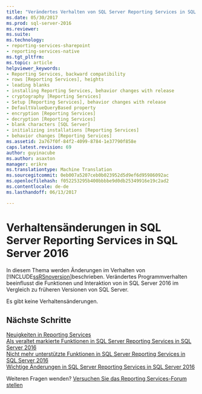```yaml
---
title: "Verändertes Verhalten von SQL Server Reporting Services in SQL Server 2016 | Microsoft Docs"
ms.date: 05/30/2017
ms.prod: sql-server-2016
ms.reviewer: 
ms.suite: 
ms.technology:
- reporting-services-sharepoint
- reporting-services-native
ms.tgt_pltfrm: 
ms.topic: article
helpviewer_keywords:
- Reporting Services, backward compatibility
- rows [Reporting Services], heights
- leading blanks
- installing Reporting Services, behavior changes with release
- cryptography [Reporting Services]
- Setup [Reporting Services], behavior changes with release
- DefaultValueQueryBased property
- encryption [Reporting Services]
- decryption [Reporting Services]
- blank characters [SQL Server]
- initializing installations [Reporting Services]
- behavior changes [Reporting Services]
ms.assetid: 2a767f0f-84f2-4099-8784-1e37790f858e
caps.latest.revision: 69
author: guyinacube
ms.author: asaxton
manager: erikre
ms.translationtype: Machine Translation
ms.sourcegitcommit: 0eb007a5207ceb0b023952d5d9ef6d95986092ac
ms.openlocfilehash: f052253295b400bbbbe9d0db25349916e19c2ad2
ms.contentlocale: de-de
ms.lasthandoff: 06/13/2017

---
```

# <a name="behavior-changes-to-sql-server-reporting-services--in-sql-server-2016"></a>Verhaltensänderungen in SQL Server Reporting Services in SQL Server 2016
  In diesem Thema werden Änderungen im Verhalten von [!INCLUDE[ssRSnoversion](../includes/ssrsnoversion-md.md)]beschrieben. Verändertes Programmverhalten beeinflusst die Funktionen und Interaktion von in SQL Server 2016 im Vergleich zu früheren Versionen von SQL Server.  
  
 Es gibt keine Verhaltensänderungen.

## <a name="next-steps"></a>Nächste Schritte

[Neuigkeiten in Reporting Services](../reporting-services/what-s-new-in-sql-server-reporting-services-ssrs.md)    
[Als veraltet markierte Funktionen in SQL Server Reporting Services in SQL Server 2016](../reporting-services/deprecated-features-in-sql-server-reporting-services-ssrs.md)  
[Nicht mehr unterstützte Funktionen in SQL Server Reporting Services in SQL Server 2016](../reporting-services/discontinued-functionality-to-sql-server-reporting-services-in-sql-server.md)   
[Wichtige Änderungen in SQL Server Reporting Services in SQL Server 2016](../reporting-services/breaking-changes-in-sql-server-reporting-services-in-sql-server-2016.md)

Weiteren Fragen wenden? [Versuchen Sie das Reporting Services-Forum stellen](http://go.microsoft.com/fwlink/?LinkId=620231)
